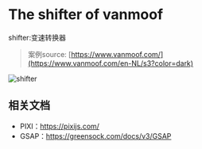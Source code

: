 # The shifter of vanmoof
shifter:变速转换器

> 案例source: [https://www.vanmoof.com/](https://www.vanmoof.com/en-NL/s3?color=dark)


![shifter](https://vanmoof-website-cdn.s3.eu-central-1.amazonaws.com/v1/assets/placeholders/s3/e-shifter.jpg)

## 相关文档
- PIXI：https://pixijs.com/
- GSAP：https://greensock.com/docs/v3/GSAP
